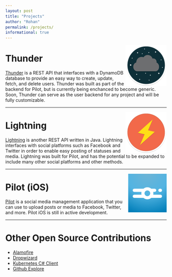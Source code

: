 ```yaml
---
layout: post
title: "Projects"
author: "Rohan"
permalink: /projects/
informational: true
---
```


<img align="right" src="/assets/img/projects/thunder.png">

# Thunder

[Thunder](https://www.github.com/RohanNagar/thunder) is a REST API that interfaces with
a DynamoDB database to provide an easy way to create, update, fetch, and delete users.
Thunder was built as part of the backend for Pilot, but is currently being enchanced to become generic.
Soon, Thunder can serve as the user backend for any project and will be fully customizable.

<hr>

<img align="right" src="/assets/img/projects/lightning.png">

# Lightning

[Lightning](https://www.github.com/RohanNagar/lightning) is another REST API written in Java.
Lightning interfaces with social platforms such as Facebook and Twitter in order to enable easy posting of statuses and media.
Lightning was built for Pilot, and has the potential to be expanded to include many other social platforms and other methods.

<hr>

<img align="right" src="/assets/img/projects/pilot.png">

# Pilot (iOS)

[Pilot](https://www.github.com/SanctionCo/pilot-ios) is a social media management application
that you can use to upload posts or media to Facebook, Twitter, and more.
Pilot iOS is still in active development.

<hr>

# Other Open Source Contributions

- [Alamofire](https://github.com/Alamofire/Alamofire/pull/2462)
- [Dropwizard](https://github.com/dropwizard/dropwizard/pull/2367)
- [Kubernetes C# Client](https://github.com/kubernetes-client/csharp/pull/107)
- [Github Explore](https://github.com/github/explore/pull/187)
